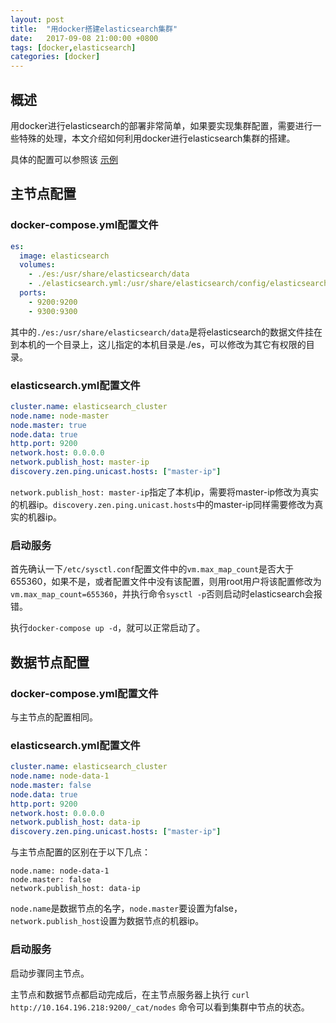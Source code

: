```yaml
---
layout: post
title:  "用docker搭建elasticsearch集群"
date:   2017-09-08 21:00:00 +0800
tags: [docker,elasticsearch]
categories: [docker]
---
```

## 概述

用docker进行elasticsearch的部署非常简单，如果要实现集群配置，需要进行一些特殊的处理，本文介绍如何利用docker进行elasticsearch集群的搭建。

具体的配置可以参照该 [示例](https://github.com/qihaiyan/fluentd-boot)

## 主节点配置

### docker-compose.yml配置文件

```yml
es:
  image: elasticsearch
  volumes:
    - ./es:/usr/share/elasticsearch/data
    - ./elasticsearch.yml:/usr/share/elasticsearch/config/elasticsearch.yml
  ports:
    - 9200:9200
    - 9300:9300
```
<!-- more -->

其中的```./es:/usr/share/elasticsearch/data```是将elasticsearch的数据文件挂在到本机的一个目录上，这儿指定的本机目录是./es，可以修改为其它有权限的目录。

### elasticsearch.yml配置文件

``` yml
cluster.name: elasticsearch_cluster
node.name: node-master
node.master: true
node.data: true
http.port: 9200
network.host: 0.0.0.0
network.publish_host: master-ip
discovery.zen.ping.unicast.hosts: ["master-ip"]
```

```network.publish_host: master-ip```指定了本机ip，需要将master-ip修改为真实的机器ip。```discovery.zen.ping.unicast.hosts```中的master-ip同样需要修改为真实的机器ip。

### 启动服务

首先确认一下```/etc/sysctl.conf```配置文件中的```vm.max_map_count```是否大于655360，如果不是，或者配置文件中没有该配置，则用root用户将该配置修改为```vm.max_map_count=655360```，并执行命令```sysctl -p```否则启动时elasticsearch会报错。

执行```docker-compose up -d```，就可以正常启动了。

## 数据节点配置

### docker-compose.yml配置文件

与主节点的配置相同。

### elasticsearch.yml配置文件

``` yml
cluster.name: elasticsearch_cluster
node.name: node-data-1
node.master: false
node.data: true
http.port: 9200
network.host: 0.0.0.0
network.publish_host: data-ip
discovery.zen.ping.unicast.hosts: ["master-ip"]
```

与主节点配置的区别在于以下几点：
```
node.name: node-data-1
node.master: false
network.publish_host: data-ip
```

```node.name```是数据节点的名字，```node.master```要设置为false，```network.publish_host```设置为数据节点的机器ip。

### 启动服务

启动步骤同主节点。

主节点和数据节点都启动完成后，在主节点服务器上执行 `curl http://10.164.196.218:9200/_cat/nodes` 命令可以看到集群中节点的状态。